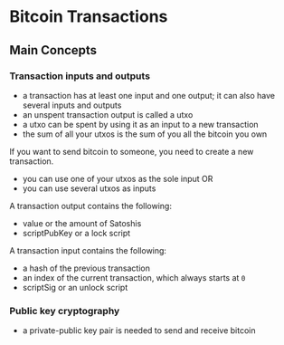 # Bitcoin Transactions

## Main Concepts

### Transaction inputs and outputs

- a transaction has at least one input and one output; it can also have several inputs and outputs
- an unspent transaction output is called a utxo
- a utxo can be spent by using it as an input to a new transaction
- the sum of all your utxos is the sum of you all the bitcoin you own

If you want to send bitcoin to someone, you need to create a new transaction.
- you can use one of your utxos as the sole input OR
- you can use several utxos as inputs 


A transaction output contains the following:
- value or the amount of Satoshis 
- scriptPubKey or a lock script

A transaction input contains the following:
- a hash of the previous transaction
- an index of the current transaction, which always starts at `0`
- scriptSig or an unlock script 

### Public key cryptography 

- a private-public key pair is needed to send and receive bitcoin
